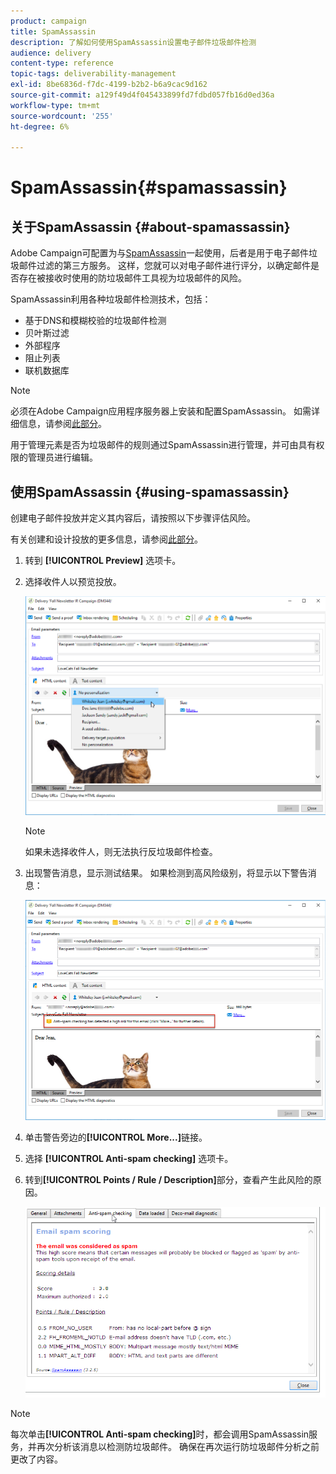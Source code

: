 ```yaml
---
product: campaign
title: SpamAssassin
description: 了解如何使用SpamAssassin设置电子邮件垃圾邮件检测
audience: delivery
content-type: reference
topic-tags: deliverability-management
exl-id: 8be6836d-f7dc-4199-b2b2-b6a9cac9d162
source-git-commit: a129f49d4f045433899fd7fdbd057fb16d0ed36a
workflow-type: tm+mt
source-wordcount: '255'
ht-degree: 6%

---
```


# SpamAssassin{#spamassassin}

## 关于SpamAssassin {#about-spamassassin}

Adobe Campaign可配置为与[SpamAssassin](https://spamassassin.apache.org)一起使用，后者是用于电子邮件垃圾邮件过滤的第三方服务。 这样，您就可以对电子邮件进行评分，以确定邮件是否存在被接收时使用的防垃圾邮件工具视为垃圾邮件的风险。

SpamAssassin利用各种垃圾邮件检测技术，包括：

* 基于DNS和模糊校验的垃圾邮件检测
* 贝叶斯过滤
* 外部程序
* 阻止列表
* 联机数据库

>[!NOTE]
>
>必须在Adobe Campaign应用程序服务器上安装和配置SpamAssassin。 如需详细信息，请参阅[此部分](../../installation/using/configuring-spamassassin.md)。
>
>用于管理元素是否为垃圾邮件的规则通过SpamAssassin进行管理，并可由具有权限的管理员进行编辑。

## 使用SpamAssassin {#using-spamassassin}

创建电子邮件投放并定义其内容后，请按照以下步骤评估风险。

有关创建和设计投放的更多信息，请参阅[此部分](about-email-channel.md)。

1. 转到 **[!UICONTROL Preview]** 选项卡。
1. 选择收件人以预览投放。

   ![](assets/s_tn_del_preview_spamassassin_recipient.png)

   >[!NOTE]
   >
   >如果未选择收件人，则无法执行反垃圾邮件检查。

1. 出现警告消息，显示测试结果。 如果检测到高风险级别，将显示以下警告消息：

   ![](assets/s_tn_del_preview_spamassassin_ko.png)

1. 单击警告旁边的&#x200B;**[!UICONTROL More...]**&#x200B;链接。
1. 选择 **[!UICONTROL Anti-spam checking]** 选项卡。
1. 转到&#x200B;**[!UICONTROL Points / Rule / Description]**&#x200B;部分，查看产生此风险的原因。

   ![](assets/s_tn_del_msg_spamassassin_ko.png)

>[!NOTE]
>
>每次单击&#x200B;**[!UICONTROL Anti-spam checking]**&#x200B;时，都会调用SpamAssassin服务，并再次分析该消息以检测防垃圾邮件。 确保在再次运行防垃圾邮件分析之前更改了内容。
